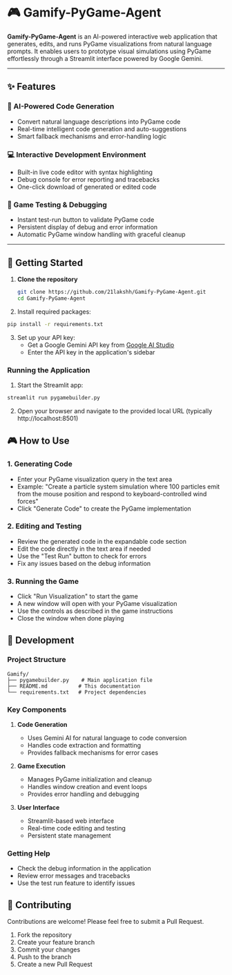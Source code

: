 # 🎮 Gamify-PyGame-Agent

**Gamify-PyGame-Agent** is an AI-powered interactive web application that generates, edits, and runs PyGame visualizations from natural language prompts. It enables users to prototype visual simulations using PyGame effortlessly through a Streamlit interface powered by Google Gemini.

---

## ✨ Features

### 🧠 AI-Powered Code Generation
- Convert natural language descriptions into PyGame code
- Real-time intelligent code generation and auto-suggestions
- Smart fallback mechanisms and error-handling logic

### 💻 Interactive Development Environment
- Built-in live code editor with syntax highlighting
- Debug console for error reporting and tracebacks
- One-click download of generated or edited code

### 🧪 Game Testing & Debugging
- Instant test-run button to validate PyGame code
- Persistent display of debug and error information
- Automatic PyGame window handling with graceful cleanup

---

## 🚀 Getting Started

1. **Clone the repository**
   ```bash
   git clone https://github.com/21lakshh/Gamify-PyGame-Agent.git
   cd Gamify-PyGame-Agent
    ```

2. Install required packages:

```bash
pip install -r requirements.txt
```

3. Set up your API key:
   - Get a Google Gemini API key from [Google AI Studio](https://makersuite.google.com/app/apikey)
   - Enter the API key in the application's sidebar

### Running the Application

1. Start the Streamlit app:
```bash
streamlit run pygamebuilder.py
```

2. Open your browser and navigate to the provided local URL (typically http://localhost:8501)

## 🎮 How to Use

### 1. Generating Code
- Enter your PyGame visualization query in the text area
- Example: "Create a particle system simulation where 100 particles emit from the mouse position and respond to keyboard-controlled wind forces"
- Click "Generate Code" to create the PyGame implementation

### 2. Editing and Testing
- Review the generated code in the expandable code section
- Edit the code directly in the text area if needed
- Use the "Test Run" button to check for errors
- Fix any issues based on the debug information

### 3. Running the Game
- Click "Run Visualization" to start the game
- A new window will open with your PyGame visualization
- Use the controls as described in the game instructions
- Close the window when done playing


## 🔧 Development

### Project Structure
```
Gamify/
├── pygamebuilder.py    # Main application file
├── README.md          # This documentation
└── requirements.txt   # Project dependencies
```

### Key Components
1. **Code Generation**
   - Uses Gemini AI for natural language to code conversion
   - Handles code extraction and formatting
   - Provides fallback mechanisms for error cases

2. **Game Execution**
   - Manages PyGame initialization and cleanup
   - Handles window creation and event loops
   - Provides error handling and debugging

3. **User Interface**
   - Streamlit-based web interface
   - Real-time code editing and testing
   - Persistent state management

### Getting Help
- Check the debug information in the application
- Review error messages and tracebacks
- Use the test run feature to identify issues

## 🤝 Contributing

Contributions are welcome! Please feel free to submit a Pull Request.

1. Fork the repository
2. Create your feature branch
3. Commit your changes
4. Push to the branch
5. Create a new Pull Request